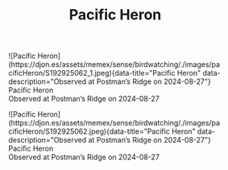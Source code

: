 ﻿---
tags: birding, birdwatching
title: Pacific Heron
type: bird
---
<figure markdown id="1">
  ![Pacific Heron](https://djon.es/assets/memex/sense/birdwatching/./images/pacificHeron/S192925062_1.jpeg){data-title="Pacific Heron" data-description="Observed at Postman’s Ridge on 2024-08-27"}
  <caption>Pacific Heron<br />Observed at Postman’s Ridge on 2024-08-27</caption>
</figure>

<figure markdown id="2">
  ![Pacific Heron](https://djon.es/assets/memex/sense/birdwatching/./images/pacificHeron/S192925062.jpeg){data-title="Pacific Heron" data-description="Observed at Postman’s Ridge on 2024-08-27"}
  <caption>Pacific Heron<br />Observed at Postman’s Ridge on 2024-08-27</caption>
</figure>